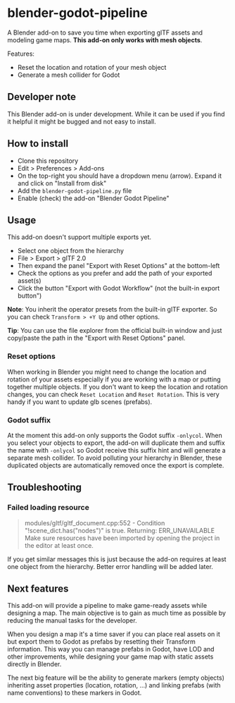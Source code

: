 # blender-godot-pipeline

A Blender add-on to save you time when exporting glTF assets and modeling game maps. **This add-on only works with mesh
objects**.

Features:

- Reset the location and rotation of your mesh object
- Generate a mesh collider for Godot

## Developer note

This Blender add-on is under development. While it can be used if you find it helpful it might be bugged and not easy
to install.

## How to install

- Clone this repository
- Edit > Preferences > Add-ons
- On the top-right you should have a dropdown menu (arrow). Expand it and click on "Install from disk"
- Add the `blender-godot-pipeline.py` file
- Enable (check) the add-on "Blender Godot Pipeline"

## Usage

This add-on doesn't support multiple exports yet.

- Select one object from the hierarchy
- File > Export > glTF 2.0
- Then expand the panel "Export with Reset Options" at the bottom-left
- Check the options as you prefer and add the path of your exported asset(s)
- Click the button "Export with Godot Workflow" (not the built-in export button")

**Note**: You inherit the operator presets from the built-in glTF exporter. So you can check `Transform > +Y Up` and other
options.

**Tip**: You can use the file explorer from the official built-in window and just copy/paste the path in the "Export with
Reset Options" panel.

### Reset options

When working in Blender you might need to change the location and rotation of your assets especially if you are working with a map or putting together multiple objects. If you don't want to keep the location and rotation changes, you can
check `Reset Location` and `Reset Rotation`. This is very handy if you want to update glb scenes (prefabs).

### Godot suffix

At the moment this add-on only supports the Godot suffix `-onlycol`. When you select your objects to export, the add-on
will duplicate them and suffix the name with `-onlycol` so Godot receive this suffix hint and will generate a separate
mesh collider. To avoid polluting your hierarchy in Blender, these duplicated objects are automatically removed once the
export is complete.

## Troubleshooting

### Failed loading resource

> modules/gltf/gltf_document.cpp:552 - Condition "!scene_dict.has("nodes")" is true. Returning: ERR_UNAVAILABLE
> Make sure resources have been imported by opening the project in the editor at least once.

If you get similar messages this is just because the add-on requires at least one object from the hierarchy. Better
error handling will be added later.

## Next features

This add-on will provide a pipeline to make game-ready assets while designing a map. The main objective is to gain
as much time as possible by reducing the manual tasks for the developer.

When you design a map it's a time saver if you can place real assets on it but export them to Godot as prefabs by
resetting their Transform information. This way you can manage prefabs in Godot, have LOD and other improvements, while designing your game map with static assets directly in Blender.

The next big feature will be the ability to generate markers (empty objects) inheriting asset properties
(location, rotation, ...) and linking prefabs (with name conventions) to these markers in Godot.



